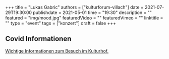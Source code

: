 +++
title = "Lukas Gabric"
authors = ["kulturforum-villach"]
date = 2021-07-29T19:30:00
publishdate = 2021-05-01
time = "19:30"
description = ""
featured = "img/mood.jpg"
featuredVideo = ""
featuredVimeo = ""
linktitle = ""
type = "event"
tags = ["konzert"]
draft = false
+++

## Covid Informationen

[Wichtige Informationen zum Besuch im Kulturhof.](covid-info)